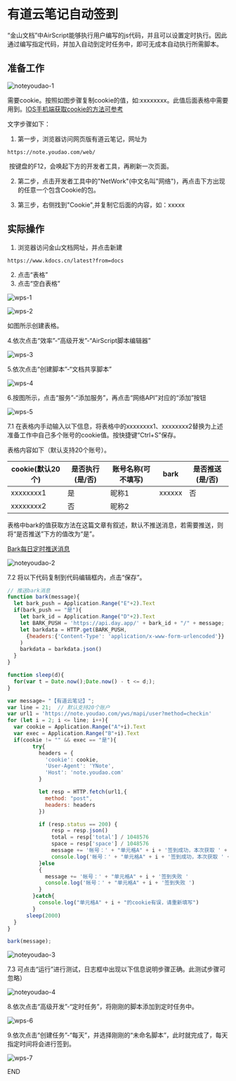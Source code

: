 # 有道云笔记自动签到

“金山文档”中AirScript能够执行用户编写的js代码，并且可以设置定时执行。因此通过编写指定代码，并加入自动到定时任务中，即可无成本自动执行所需脚本。

## 准备工作

![noteyoudao-1](./images/noteyoudao-1.png)

需要cookie。按照如图步骤复制cookie的值，如:xxxxxxxx。此值后面表格中需要用到。[IOS手机端获取cookie的方法可参考](./ios-cn.md)

文字步骤如下：

1. 第一步，浏览器访问网页版有道云笔记，网址为

```
https://note.youdao.com/web/
```

​	按键盘的F12，会唤起下方的开发者工具，再刷新一次页面。

2. 第二步，点击开发者工具中的"NetWork"(中文名叫"网络")，再点击下方出现的任意一个包含Cookie的包。

3. 第三步，右侧找到"Cookie",并复制它后面的内容，如：xxxxx

## 实际操作

1. 浏览器访问金山文档网址，并点击新建

```
https://www.kdocs.cn/latest?from=docs
```

2. 点击“表格”
3. 点击“空白表格”

![wps-1](./images/wps-1.png)

![wps-2](./images/wps-2.png)

如图所示创建表格。

4.依次点击“效率”-“高级开发”-“AirScript脚本编辑器”

![wps-3](./images/wps-3.png)

5.依次点击“创建脚本”-“文档共享脚本”

![wps-4](./images/wps-4.png)

6.按图所示，点击“服务”-“添加服务”，再点击“网络API”对应的“添加”按钮

![wps-5](./images/wps-5.png)

7.1 在表格内手动输入以下信息，将表格中的xxxxxxxx1、xxxxxxxx2替换为上述准备工作中自己多个账号的cookie值。按快捷键“Ctrl+S”保存。

表格内容如下（默认支持20个账号）。 

| cookie(默认20个) | 是否执行(是/否) | 账号名称(可不填写) | bark   | 是否推送(是/否) |
| ---------------- | --------------- | ------------------ | ------ | --------------- |
| xxxxxxxx1        | 是              | 昵称1              | xxxxxx | 否              |
| xxxxxxxx2        | 否              | 昵称2              |        |                 |

表格中bark的值获取方法在这篇文章有叙述，默认不推送消息，若需要推送，则将“是否推送”下方的值改为“是”。

[Bark每日定时推送消息](./bark-cn.md)

![noteyoudao-2](./images/noteyoudao-2.png)

7.2 将以下代码复制到代码编辑框内，点击“保存”。

```javascript
// 推送bark消息
function bark(message){
  let bark_push = Application.Range("E"+2).Text
  if(bark_push == "是"){
    let bark_id = Application.Range("D"+2).Text
    let BARK_PUSH = 'https://api.day.app/' + bark_id + "/" + message;
    let barkdata = HTTP.get(BARK_PUSH,
      {headers:{'Content-Type': 'application/x-www-form-urlencoded'}}
    )
    barkdata = barkdata.json()
  }
}

function sleep(d){
  for(var t = Date.now();Date.now() - t <= d;);
}

var message= "【有道云笔记】";
var line = 21;  // 默认支持20个账户
var url1 = 'https://note.youdao.com/yws/mapi/user?method=checkin'
for (let i = 2; i <= line; i++){
  var cookie = Application.Range("A"+i).Text
  var exec = Application.Range("B"+i).Text
  if(cookie != "" && exec == "是"){
        try{
          headers = {
            'cookie': cookie,
            'User-Agent': 'YNote',
            'Host': 'note.youdao.com'
          }

          let resp = HTTP.fetch(url1,{
            method: "post",
            headers: headers
          })

          if (resp.status == 200) {
              resp = resp.json()
              total = resp['total'] / 1048576
              space = resp['space'] / 1048576
              message += '帐号：' + "单元格A" + i + '签到成功，本次获取 ' + space + ' M, 总共获取 ' + total + ' M '
              console.log('帐号：' + "单元格A" + i + '签到成功，本次获取 ' + space + ' M, 总共获取 ' + total + ' M ')
          }else
          {
            message += '帐号：' + "单元格A" + i + '签到失败 '
            console.log('帐号：' + "单元格A" + i + '签到失败 ')
          }
        }catch{
          console.log("单元格A" + i + "的cookie有误，请重新填写")
        }
      sleep(2000)
  }
}

bark(message);
```

![noteyoudao-3](./images/noteyoudao-3.png)

7.3 可点击“运行”进行测试，日志框中出现以下信息说明步骤正确。此测试步骤可忽略）

![noteyoudao-4](./images/noteyoudao-4.png)

8.依次点击“高级开发”-“定时任务”，将刚刚的脚本添加到定时任务中。

![wps-6](./images/wps-6.png)

9.依次点击“创建任务”-“每天”，并选择刚刚的“未命名脚本”，此时就完成了，每天指定时间将会进行签到。

![wps-7](./images/wps-7.png)

END